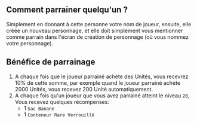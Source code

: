 
## Comment parrainer quelqu'un ?
Simplement en donnant à cette personne votre nom de joueur, ensuite, elle créée un nouveau personnage, et elle doit simplement vous mentionner comme parrain dans l'écran de création de personnage (où vous nommez votre personnage).

##  Bénéfice de parrainage
1. A chaque fois que le joueur parrainé achète des Unités, vous recevrez 10% de cette somme, par exemple quand le joueur parrainé achète 2000 Unités, vous recevez 200 Unité automatiquement.
2. A chaque fois qu'un joueur que vous avez parrainé atteint le niveau `20`, Vous recevez quelques récompenses: 
	- 1 `Sac Banane`
	- 1 `Conteneur Rare Verrouillé`
